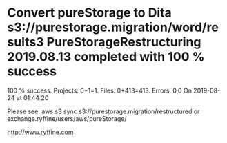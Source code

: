 # Convert pureStorage to Dita s3://purestorage.migration/word/results3 PureStorageRestructuring 2019.08.13 completed with 100 % success

100 % success. Projects: 0+1=1.  Files: 0+413=413. Errors: 0,0  On 2019-08-24 at 01:44:20



Please see: aws s3 sync s3://purestorage.migration/restructured or exchange.ryffine/users/aws/pureStorage/

http://www.ryffine.com

